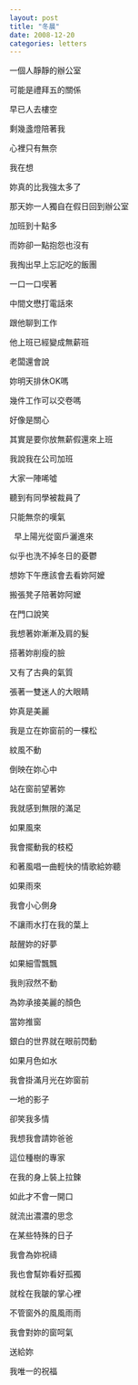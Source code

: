 ```yaml
---
layout: post
title: "冬晨"
date: 2008-12-20
categories: letters
---
```



一個人靜靜的辦公室


可能是禮拜五的關係


早已人去樓空


剩幾盞燈陪著我


心裡只有無奈


我在想


妳真的比我強太多了


那天妳一人獨自在假日回到辦公室


加班到十點多


而妳卻一點抱怨也沒有


我掏出早上忘記吃的飯團


一口一口喫著


中間文懋打電話來


跟他聊到工作


他上班已經變成無薪班


老闆還會說


妳明天排休OK嗎


幾件工作可以交卷嗎


好像是關心


其實是要你放無薪假還來上班


我說我在公司加班


大家一陣唏噓


聽到有同學被裁員了


只能無奈的嘆氣


 
早上陽光從窗戶灑進來


似乎也洗不掉冬日的憂鬱


想妳下午應該會去看妳阿嬤


搬張凳子陪著妳阿嬤


在門口說笑


我想著妳漸漸及肩的髮


搭著妳削瘦的臉


又有了古典的氣質


張著一雙迷人的大眼睛


妳真是美麗


我是立在妳窗前的一棵松


紋風不動


倒映在妳心中


站在窗前望著妳


我就感到無限的滿足


如果風來


我會擺動我的枝椏


和著風唱一曲輕快的情歌給妳聽


如果雨來


我會小心側身


不讓雨水打在我的葉上


敲醒妳的好夢


如果細雪飄飄


我則寂然不動


為妳承接美麗的顏色


當妳推窗


銀白的世界就在眼前閃動


如果月色如水


我會掛滿月光在妳窗前


一地的影子


卻笑我多情


我想我會請妳爸爸


這位種樹的專家


在我的身上裝上拉鍊


如此才不會一開口


就流出濃濃的思念


在某些特殊的日子


我會為妳祝禱


我也會幫妳看好孤獨


就栓在我皺的掌心裡


不管窗外的風風雨雨


我會對妳的窗呵氣


送給妳


我唯一的祝福
